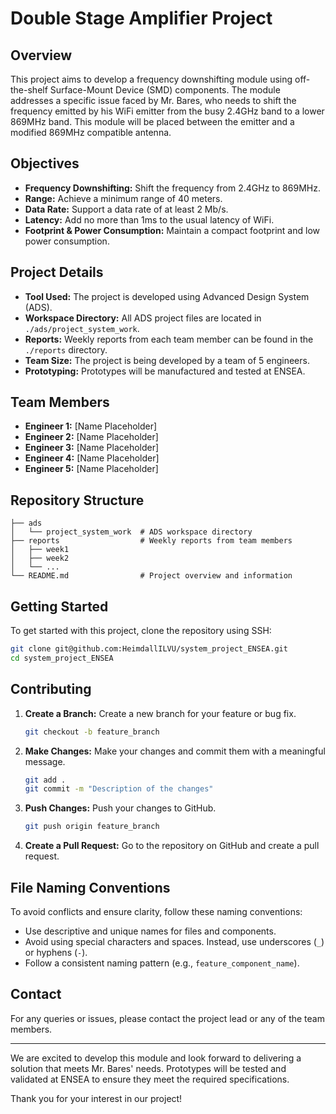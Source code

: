 # Double Stage Amplifier Project

## Overview
This project aims to develop a frequency downshifting module using off-the-shelf Surface-Mount Device (SMD) components. The module addresses a specific issue faced by Mr. Bares, who needs to shift the frequency emitted by his WiFi emitter from the busy 2.4GHz band to a lower 869MHz band. This module will be placed between the emitter and a modified 869MHz compatible antenna.

## Objectives
- **Frequency Downshifting:** Shift the frequency from 2.4GHz to 869MHz.
- **Range:** Achieve a minimum range of 40 meters.
- **Data Rate:** Support a data rate of at least 2 Mb/s.
- **Latency:** Add no more than 1ms to the usual latency of WiFi.
- **Footprint & Power Consumption:** Maintain a compact footprint and low power consumption.

## Project Details
- **Tool Used:** The project is developed using Advanced Design System (ADS).
- **Workspace Directory:** All ADS project files are located in `./ads/project_system_work`.
- **Reports:** Weekly reports from each team member can be found in the `./reports` directory.
- **Team Size:** The project is being developed by a team of 5 engineers.
- **Prototyping:** Prototypes will be manufactured and tested at ENSEA.

## Team Members
- **Engineer 1:** [Name Placeholder]
- **Engineer 2:** [Name Placeholder]
- **Engineer 3:** [Name Placeholder]
- **Engineer 4:** [Name Placeholder]
- **Engineer 5:** [Name Placeholder]

## Repository Structure
```
├── ads
│   └── project_system_work  # ADS workspace directory
├── reports                  # Weekly reports from team members
│   ├── week1
│   ├── week2
│   └── ...
└── README.md                # Project overview and information
```

## Getting Started
To get started with this project, clone the repository using SSH:

```bash
git clone git@github.com:HeimdallILVU/system_project_ENSEA.git
cd system_project_ENSEA
```

## Contributing
1. **Create a Branch:** Create a new branch for your feature or bug fix.
   
   ```bash
   git checkout -b feature_branch
   ```

2. **Make Changes:** Make your changes and commit them with a meaningful message.

   ```bash
   git add .
   git commit -m "Description of the changes"
   ```

3. **Push Changes:** Push your changes to GitHub.

   ```bash
   git push origin feature_branch
   ```

4. **Create a Pull Request:** Go to the repository on GitHub and create a pull request.

## File Naming Conventions
To avoid conflicts and ensure clarity, follow these naming conventions:
- Use descriptive and unique names for files and components.
- Avoid using special characters and spaces. Instead, use underscores (`_`) or hyphens (`-`).
- Follow a consistent naming pattern (e.g., `feature_component_name`).

## Contact
For any queries or issues, please contact the project lead or any of the team members.

---

We are excited to develop this module and look forward to delivering a solution that meets Mr. Bares' needs. Prototypes will be tested and validated at ENSEA to ensure they meet the required specifications.

Thank you for your interest in our project!
